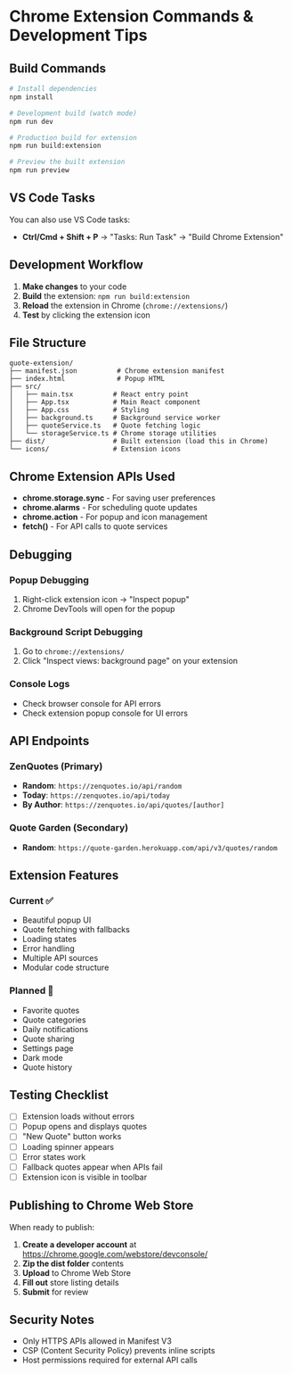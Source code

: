 # Chrome Extension Commands & Development Tips

## Build Commands

```bash
# Install dependencies
npm install

# Development build (watch mode)
npm run dev

# Production build for extension
npm run build:extension

# Preview the built extension
npm run preview
```

## VS Code Tasks

You can also use VS Code tasks:
- **Ctrl/Cmd + Shift + P** → "Tasks: Run Task" → "Build Chrome Extension"

## Development Workflow

1. **Make changes** to your code
2. **Build** the extension: `npm run build:extension`  
3. **Reload** the extension in Chrome (`chrome://extensions/`)
4. **Test** by clicking the extension icon

## File Structure

```
quote-extension/
├── manifest.json          # Chrome extension manifest
├── index.html             # Popup HTML
├── src/
│   ├── main.tsx          # React entry point
│   ├── App.tsx           # Main React component
│   ├── App.css           # Styling
│   ├── background.ts     # Background service worker
│   ├── quoteService.ts   # Quote fetching logic
│   └── storageService.ts # Chrome storage utilities
├── dist/                 # Built extension (load this in Chrome)
└── icons/                # Extension icons
```

## Chrome Extension APIs Used

- **chrome.storage.sync** - For saving user preferences
- **chrome.alarms** - For scheduling quote updates
- **chrome.action** - For popup and icon management
- **fetch()** - For API calls to quote services

## Debugging

### Popup Debugging
1. Right-click extension icon → "Inspect popup"
2. Chrome DevTools will open for the popup

### Background Script Debugging  
1. Go to `chrome://extensions/`
2. Click "Inspect views: background page" on your extension

### Console Logs
- Check browser console for API errors
- Check extension popup console for UI errors

## API Endpoints

### ZenQuotes (Primary)
- **Random**: `https://zenquotes.io/api/random`
- **Today**: `https://zenquotes.io/api/today`
- **By Author**: `https://zenquotes.io/api/quotes/[author]`

### Quote Garden (Secondary)
- **Random**: `https://quote-garden.herokuapp.com/api/v3/quotes/random`

## Extension Features

### Current ✅
- Beautiful popup UI
- Quote fetching with fallbacks
- Loading states
- Error handling
- Multiple API sources
- Modular code structure

### Planned 🚧
- Favorite quotes
- Quote categories
- Daily notifications
- Quote sharing
- Settings page
- Dark mode
- Quote history

## Testing Checklist

- [ ] Extension loads without errors
- [ ] Popup opens and displays quotes
- [ ] "New Quote" button works
- [ ] Loading spinner appears
- [ ] Error states work
- [ ] Fallback quotes appear when APIs fail
- [ ] Extension icon is visible in toolbar

## Publishing to Chrome Web Store

When ready to publish:

1. **Create a developer account** at https://chrome.google.com/webstore/devconsole/
2. **Zip the dist folder** contents
3. **Upload** to Chrome Web Store
4. **Fill out** store listing details
5. **Submit** for review

## Security Notes

- Only HTTPS APIs allowed in Manifest V3
- CSP (Content Security Policy) prevents inline scripts
- Host permissions required for external API calls
